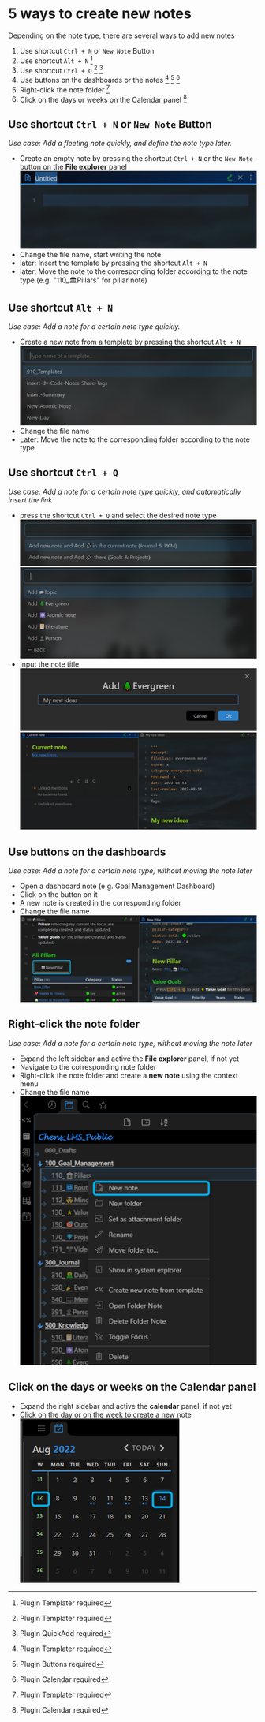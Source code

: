 # 5 ways to create new notes

Depending on the note type, there are several ways to add new notes

1. Use shortcut `Ctrl + N` or ``New Note`` Button
2. Use shortcut `Alt + N` [^1]
3. Use shortcut `Ctrl + Q` [^1] [^4]
4. Use buttons on the dashboards or the notes [^1] [^2] [^3]
5. Right-click the note folder [^1]
6. Click on the days or weeks on the Calendar panel [^3]


[^1]: Plugin Templater required
[^2]: Plugin Buttons required
[^3]:  Plugin Calendar required

[^4]: Plugin QuickAdd required

## Use shortcut `Ctrl + N` or ``New Note`` Button

*Use case: Add a fleeting note quickly, and define the note type later.*

- Create an empty note by pressing the shortcut `Ctrl + N` or the ``New Note`` button on the **File explorer** panel  
  ![image-20220814141836327](images/image-20220814143406015.png)
- Change the file name, start writing the note
- later: Insert the template by pressing the shortcut `Alt + N` 
- later: Move the note to the corresponding folder according to the note type (e.g. "110_🏛Pillars" for pillar note)

## Use shortcut `Alt + N` 

*Use case: Add a note for a certain note type quickly.*

- Create a new note from a template by pressing the shortcut `Alt + N`   
  ![image-20220814143054639](images/image-20220814143054639.png)
- Change the file name
- Later: Move the note to the corresponding folder according to the note type

## Use shortcut `Ctrl + Q`

*Use case: Add a note for a certain note type quickly, and automatically insert the link*

- press the shortcut `Ctrl + Q` and select the desired note type  
  ![image-20220814142129416](images/image-20220814142129416.png)
  ![image-20220814142156057](images/image-20220814142156057.png)
- Input the note title  
  ![image-20220814142413943](images/image-20220814142413943.png)
  ![image-20220814142531329](images/image-20220814142531329.png)

## Use buttons on the dashboards

*Use case: Add a note for a certain  note type, without moving the note later*

- Open a dashboard note (e.g. Goal Management Dashboard)
- Click on the button on it
- A new note is created in the corresponding folder
- Change the file name  
![image-20220814142746273](images/image-20220814142746273.png)

## Right-click the note folder

*Use case: Add a note for a certain note type, without moving the note later*

- Expand the left sidebar and active the **File explorer** panel, if not yet
- Navigate to the corresponding note folder  
- Right-click the note folder and create a **new note** using the context menu
- Change the file name  
![image-20220814142854247](images/image-20220814142854247.png)

## Click on the days or weeks on the Calendar panel

- Expand the right sidebar and active the **calendar** panel, if not yet
- Click on the day or on the week to create a new note  
![image-20220814142948982](images/image-20220814142948982.png)
